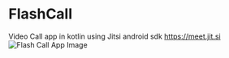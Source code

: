 # FlashCall
Video Call app in kotlin
using Jitsi android sdk https://meet.jit.si
![Flash Call App Image](https://instagram.fjai2-2.fna.fbcdn.net/v/t51.2885-15/e35/117745630_353418399385389_91759860985747253_n.jpg?_nc_ht=instagram.fjai2-2.fna.fbcdn.net&_nc_cat=109&_nc_ohc=21Qtv65PMdsAX-SQnjT&_nc_tp=18&oh=ac61020ee2ca4e625e9faf3c80db9a41&oe=5FA97828)

